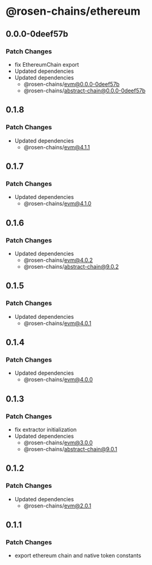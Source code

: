 # @rosen-chains/ethereum

## 0.0.0-0deef57b

### Patch Changes

- fix EthereumChain export
- Updated dependencies
- Updated dependencies
  - @rosen-chains/evm@0.0.0-0deef57b
  - @rosen-chains/abstract-chain@0.0.0-0deef57b

## 0.1.8

### Patch Changes

- Updated dependencies
  - @rosen-chains/evm@4.1.1

## 0.1.7

### Patch Changes

- Updated dependencies
  - @rosen-chains/evm@4.1.0

## 0.1.6

### Patch Changes

- Updated dependencies
  - @rosen-chains/evm@4.0.2
  - @rosen-chains/abstract-chain@9.0.2

## 0.1.5

### Patch Changes

- Updated dependencies
  - @rosen-chains/evm@4.0.1

## 0.1.4

### Patch Changes

- Updated dependencies
  - @rosen-chains/evm@4.0.0

## 0.1.3

### Patch Changes

- fix extractor initialization
- Updated dependencies
  - @rosen-chains/evm@3.0.0
  - @rosen-chains/abstract-chain@9.0.1

## 0.1.2

### Patch Changes

- Updated dependencies
  - @rosen-chains/evm@2.0.1

## 0.1.1

### Patch Changes

- export ethereum chain and native token constants
